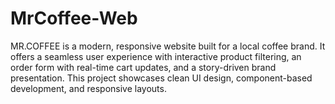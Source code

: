 # MrCoffee-Web
MR.COFFEE is a modern, responsive website built for a local coffee brand. It offers a seamless user experience with interactive product filtering, an order form with real-time cart updates, and a story-driven brand presentation. This project showcases clean UI design, component-based development, and responsive layouts.
